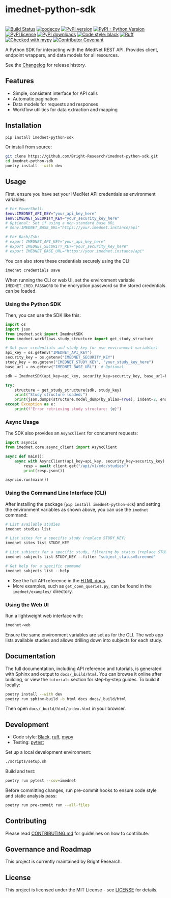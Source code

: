 # imednet-python-sdk

\
[![Build Status](https://github.com/Bright-Research/imednet-python-sdk/actions/workflows/ci.yml/badge.svg)](https://github.com/Bright-Research/imednet-python-sdk/actions/workflows/ci.yml)
[![codecov](https://codecov.io/gh/Bright-Research/imednet-python-sdk/graph/badge.svg?token=YOUR_CODECOV_TOKEN_HERE)](https://codecov.io/gh/Bright-Research/imednet-python-sdk)
[![PyPI version](https://img.shields.io/pypi/v/imednet-python-sdk.svg)](https://pypi.org/project/imednet-python-sdk/)
[![PyPI - Python Version](https://img.shields.io/pypi/pyversions/imednet-python-sdk)](https://pypi.org/project/imednet-python-sdk/)
[![PyPI license](https://img.shields.io/pypi/l/imednet-python-sdk.svg)](LICENSE)
[![PyPI downloads](https://img.shields.io/pypi/dm/imednet-python-sdk.svg)](https://pypi.org/project/imednet-python-sdk/)
[![Code style: black](https://img.shields.io/badge/code%20style-black-000000.svg)](https://github.com/psf/black)
[![Ruff](https://img.shields.io/endpoint?url=https://raw.githubusercontent.com/astral-sh/ruff/main/assets/badge/v2.json)](https://github.com/astral-sh/ruff)
[![Checked with mypy](http://www.mypy-lang.org/static/mypy_badge.svg)](http://mypy-lang.org/)
[![Contributor Covenant](https://img.shields.io/badge/Contributor%20Covenant-v2.1-4baaaa.svg)](CODE_OF_CONDUCT.md)

A Python SDK for interacting with the iMedNet REST API. Provides client, endpoint wrappers, and data models for all resources.

See the [Changelog](CHANGELOG.md) for release history.

## Features

- Simple, consistent interface for API calls
- Automatic pagination
- Data models for requests and responses
- Workflow utilities for data extraction and mapping

## Installation

```bash
pip install imednet-python-sdk
```

Or install from source:

```bash
git clone https://github.com/Bright-Research/imednet-python-sdk.git
cd imednet-python-sdk
poetry install --with dev
```

## Usage

First, ensure you have set your iMedNet API credentials as environment variables:

```powershell
# For PowerShell:
$env:IMEDNET_API_KEY="your_api_key_here"
$env:IMEDNET_SECURITY_KEY="your_security_key_here"
# Optional: Set if using a non-standard base URL
# $env:IMEDNET_BASE_URL="https://your.imednet.instance/api"

# For Bash/Zsh:
# export IMEDNET_API_KEY="your_api_key_here"
# export IMEDNET_SECURITY_KEY="your_security_key_here"
# export IMEDNET_BASE_URL="https://your.imednet.instance/api"
```

You can also store these credentials securely using the CLI:

```bash
imednet credentials save
```

When running the CLI or web UI, set the environment variable
`IMEDNET_CRED_PASSWORD` to the encryption password so the stored credentials can
be loaded.

### Using the Python SDK

Then, you can use the SDK like this:

```python
import os
import json
from imednet.sdk import ImednetSDK
from imednet.workflows.study_structure import get_study_structure

# Set your credentials and study key (or use environment variables)
api_key = os.getenv("IMEDNET_API_KEY")
security_key = os.getenv("IMEDNET_SECURITY_KEY")
study_key = os.getenv("IMEDNET_STUDY_KEY", "your_study_key_here")
base_url = os.getenv("IMEDNET_BASE_URL")  # Optional

sdk = ImednetSDK(api_key=api_key, security_key=security_key, base_url=base_url)

try:
    structure = get_study_structure(sdk, study_key)
    print("Study structure loaded:")
    print(json.dumps(structure.model_dump(by_alias=True), indent=2, ensure_ascii=False, default=str))
except Exception as e:
    print(f"Error retrieving study structure: {e}")
```

### Async Usage

The SDK also provides an `AsyncClient` for concurrent requests:

```python
import asyncio
from imednet.core.async_client import AsyncClient

async def main():
    async with AsyncClient(api_key=api_key, security_key=security_key) as client:
        resp = await client.get("/api/v1/edc/studies")
        print(resp.json())

asyncio.run(main())
```

### Using the Command Line Interface (CLI)

After installing the package (`pip install imednet-python-sdk`) and setting the environment variables as shown above, you can use the `imednet` command:

```powershell
# List available studies
imednet studies list

# List sites for a specific study (replace STUDY_KEY)
imednet sites list STUDY_KEY

# List subjects for a specific study, filtering by status (replace STUDY_KEY)
imednet subjects list STUDY_KEY --filter "subject_status=Screened"

# Get help for a specific command
imednet subjects list --help 
```

- See the full API reference in the [HTML docs](docs/_build/html/index.html).
- More examples, such as `get_open_queries.py`, can be found in the
  `imednet/examples/` directory.

### Using the Web UI

Run a lightweight web interface with:

```bash
imednet-web
```

Ensure the same environment variables are set as for the CLI. The web app lists
available studies and allows drilling down into subjects for each study.

## Documentation

The full documentation, including API reference and tutorials, is generated with
Sphinx and output to `docs/_build/html`. You can browse it online after
building, or view the `tutorials` section for step‑by‑step guides.
To build it locally:

```bash
poetry install --with dev
poetry run sphinx-build -b html docs docs/_build/html
```

Then open `docs/_build/html/index.html` in your browser.

## Development

- Code style: [Black](https://github.com/psf/black), [ruff](https://github.com/charliermarsh/ruff), [mypy](http://mypy-lang.org/)
- Testing: [pytest](https://pytest.org/)

Set up a local development environment:

```bash
./scripts/setup.sh
```

Build and test:

```bash
poetry run pytest --cov=imednet
```

Before committing changes, run pre-commit hooks to ensure code style and static
analysis pass:

```bash
poetry run pre-commit run --all-files
```

## Contributing

Please read [CONTRIBUTING.md](CONTRIBUTING.md) for guidelines on how to contribute.

## Governance and Roadmap

This project is currently maintained by Bright Research.

## License

This project is licensed under the MIT License - see [LICENSE](LICENSE) for details.
